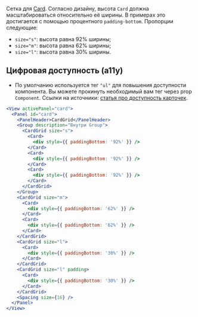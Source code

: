 Сетка для [Card](#!/Card). Согласно дизайну, высота `Card` должна масштабироваться относительно её ширины. В
примерах это достигается с помощью процентного `padding-bottom`. Пропорции следующие:

- `size="s"`: высота равна 92% ширины;
- `size="m"`: высота равна 62% ширины;
- `size="l"`: высота равна 30% ширины.

## Цифровая доступность (a11y)

- По умолчанию используется тег `"ul"` для повышения доступности компонента. Вы можете прокинуть необходимый вам тег через prop `Component`.
  Ссылки на источники: [статья про доступность карточек](https://inclusive-components.design/cards/).

```jsx
<View activePanel="card">
  <Panel id="card">
    <PanelHeader>CardGrid</PanelHeader>
    <Group description="Внутри Group">
      <CardGrid size="s">
        <Card>
          <div style={{ paddingBottom: '92%' }} />
        </Card>
        <Card>
          <div style={{ paddingBottom: '92%' }} />
        </Card>
        <Card>
          <div style={{ paddingBottom: '92%' }} />
        </Card>
      </CardGrid>
    </Group>
    <CardGrid size="m">
      <Card>
        <div style={{ paddingBottom: '62%' }} />
      </Card>
      <Card>
        <div style={{ paddingBottom: '62%' }} />
      </Card>
    </CardGrid>
    <CardGrid size="l">
      <Card>
        <div style={{ paddingBottom: '30%' }} />
      </Card>
    </CardGrid>
    <CardGrid size="l" padding>
      <Card>
        <div style={{ paddingBottom: '30%' }} />
      </Card>
    </CardGrid>
    <Spacing size={16} />
  </Panel>
</View>
```
